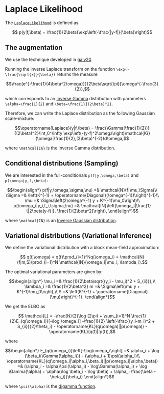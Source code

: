 # Laplace Likelihood

The [`LaplaceLikelihood`](@ref) is defined as
```math
    p(y|f,\beta) = \frac{1}{2\beta}\exp\left(-\frac{|y-f|}{\beta}\right)
```

## The augmentation

We use the technique developed in [galy20](@cite).

Running the inverse Laplace transform on the function ``\exp(-\frac{\sqrt{x}}{\beta})`` returns the measure
```math
\frac{e^{-\frac{1}{4\beta^2\omega}}}{2\beta\sqrt{\pi}}\omega^{-\frac{3}{2}},
```
which corresponds to an [Inverse Gamma]() distribution with parameters ``\alpha=\frac{1}{2}`` and ``\beta=\frac{1}{(2\beta)^2}``.

Therefore, we can write the Laplace distribution as the following Gaussian scale-mixture:
```math
\operatorname{Laplace}(y|f,\beta) = \frac{\Gamma(\frac{1}{2})}{(2\beta)^2}\int_0^\infty \exp\left(-(y-f)^2\omega\right)\mathcal{IG}(\omega|\frac{1}{2},(2\beta)^{-2})d\omega,
```
where ``\mathcal{IG}`` is the inverse Gamma distribution.

## Conditional distributions (Sampling)

We are interested in the full-conditionals ``p(f|y,\omega,\beta)`` and ``p(\omega|y,f,\beta)``:
```math
\begin{align*}
    p(f|y,\omega,\sigma,\nu) =& \mathcal{N}(f|\mu,\Sigma)\\
    \Sigma =& \left(K^{-1} + \operatorname{Diagonal}(\omega^{-1})\right)^{-1}\\
    \mu =& \Sigma\left(2\omega^{-1} y + K^{-1}\mu_0\right)\\
    p(\omega_i|y_i,f_i,\sigma,\nu) =& \mathcal{IN}\left(\omega_i|\frac{1}{|2\beta(y-f)|}, \frac{1}{2\beta^2}\right),
\end{align*}
```
where ``\mathcal{IN}`` is an [Inverse Gaussian distribution](https://en.wikipedia.org/wiki/Inverse_Gaussian_distribution).

## Variational distributions (Variational Inference)

We define the variational distribution with a block mean-field approximation:
```math
    q(f,\omega) = q(f)\prod_{i=1}^Nq(\omega_i) = \mathcal{N}(f|m,S)\prod_{i=1}^N \mathcal{IN}(\omega_i|\mu_i, \lambda_i).
```
The optimal variational parameters are given by:
```math
\begin{align*}
    \mu_i =& \frac{1}{2\beta\sqrt{(y_i - \mu_i)^2 + S_{ii}}},\\
    \lambda_i =& \frac{1}{2\beta^2}
    m =& \Sigma\left(\mu y + K^{-1}\mu_0\right),\\
    S =& \left(K^{-1} + \operatorname{Diagonal}(\mu)\right)^{-1}.
\end{align*}
```

We get the ELBO as
```math
    \mathcal{L} = -\frac{N}{2}\log (2\pi) + \sum_{i=1}^N \frac{1}{2}E_{q(\omega_i)}[-\log \omega_i] -\frac{1}{2} \left(-\frac{(y_i-m_i)^2 + S_{ii}}{2}\theta_i} - \operatorname{KL}(q(\omega)||p(\omega)) - \operatorname{KL}(q(f)||p(f)),
```
where
```math
\begin{align*}
    E_{q(\omega_i)}\left[-\log\omega_i\right] =& \alpha_i + \log (\beta_i(\Gamma(\alpha_i))) - (\alpha_i + 1)\psi(\alpha_i)\\
    \operatorname{KL}(q(\omega_i|\alpha_i,\beta_i)||p(\omega_i|\alpha,\beta)) =& (\alpha_i - \alpha)\psi(\alpha_i) - \log\Gamma(\alpha_i) + \log \Gamma(\alpha) + \alpha(\log \beta_i - \log \beta) + \alpha_i \frac{\beta - \beta_i}{\beta_i}
\end{align*}
```
where ``\psi(\alpha)`` is the [digamma function](https://en.wikipedia.org/wiki/Digamma_function).
